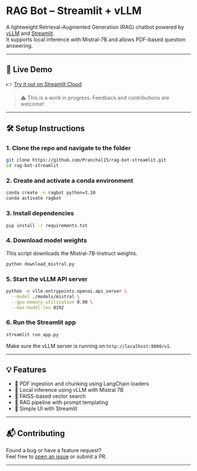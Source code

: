# RAG Bot – Streamlit + vLLM

A lightweight Retrieval-Augmented Generation (RAG) chatbot powered by [vLLM](https://github.com/vllm-project/vllm) and [Streamlit](https://streamlit.io).  
It supports local inference with Mistral-7B and allows PDF-based question answering.

---

## 🚀 Live Demo

👉 [Try it out on Streamlit Cloud](https://pranchal15-rag-bot-streamlit-app-5kqfex.streamlit.app/)

> ⚠️ This is a work in progress. Feedback and contributions are welcome!

---

## 🛠️ Setup Instructions

### 1. Clone the repo and navigate to the folder
```bash
git clone https://github.com/Pranchal15/rag-bot-streamlit.git
cd rag-bot-streamlit
```

### 2. Create and activate a conda environment
```bash
conda create -n ragbot python=3.10
conda activate ragbot
```

### 3. Install dependencies
```bash
pip install -r requirements.txt
```

### 4. Download model weights
This script downloads the Mistral-7B-Instruct weights.
```bash
python download_mistral.py
```

### 5. Start the vLLM API server
```bash
python -m vllm.entrypoints.openai.api_server \
  --model ./models/mistral \
  --gpu-memory-utilization 0.90 \
  --max-model-len 8192
```

### 6. Run the Streamlit app
```bash
streamlit run app.py
```

Make sure the vLLM server is running on `http://localhost:8000/v1`.

---

## 💡 Features

- 🔎 PDF ingestion and chunking using LangChain loaders
- 🤖 Local inference using vLLM with Mistral 7B
- 🧠 FAISS-based vector search
- 🎯 RAG pipeline with prompt templating
- 🧪 Simple UI with Streamlit

---

## 📬 Contributing

Found a bug or have a feature request?  
Feel free to [open an issue](https://github.com/Pranchal15/rag-bot-streamlit/issues) or submit a PR.

---
